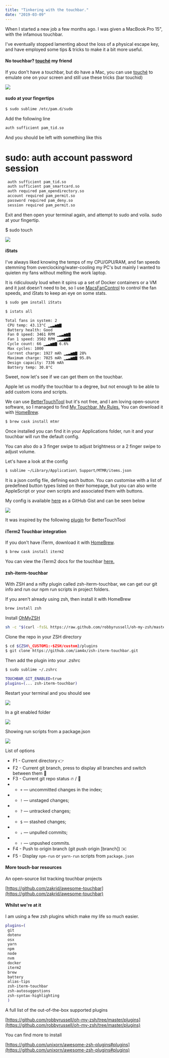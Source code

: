 ```yaml
---
title: "Tinkering with the touchbar."
date: "2019-03-09"
---
```


When I started a new job a few months ago. I was given a MacBook Pro 15", with the infamous touchbar.

I've eventually stopped lamenting about the loss of a physical escape key, and have employed some tips & tricks to make it a bit more useful.

#### No touchbar? [touché](https://red-sweater.com/touche/) my friend

If you don't have a touchbar, but do have a Mac, you can use [touché](https://red-sweater.com/touche/) to emulate one on your screen and still use these tricks (bar touchid)

![](https://you54f.files.wordpress.com/2019/03/screenshot-2019-03-09-at-00.01.44.png?w=1024)

#### sudo at your fingertips

```bash
$ sudo sublime /etc/pam.d/sudo
```

Add the following line

```bash
auth sufficient pam_tid.so
```

And you should be left with something like this

# sudo: auth account password session

```bash
 auth sufficient pam_tid.so
 auth sufficient pam_smartcard.so
 auth required pam_opendirectory.so
 account required pam_permit.so
 password required pam_deny.so
 session required pam_permit.so
```

Exit and then open your terminal again, and attempt to sudo and voila. sudo at your fingertip.

$ sudo touch

![](https://you54f.files.wordpress.com/2019/03/screenshot-2019-03-08-at-23.34.09.png)

#### iStats

I've always liked knowing the temps of my CPU/GPU/RAM, and fan speeds stemming from overclocking/water-cooling my PC's but mainly I wanted to quieten my fans without melting the work laptop.

It is ridiculously loud when it spins up a set of Docker containers or a VM and it just doesn't need to be, so I use [MacsFanControl](https://www.crystalidea.com/macs-fan-control) to control the fan speeds, and iStats to keep an eye on some stats.

```bash
$ sudo gem install iStats
```

```bash
$ istats all
```

```bash
Total fans in system: 2
 CPU temp: 43.13°C ▁▂▃▅▆▇
 Battery health: Good
 Fan 0 speed: 3461 RPM ▁▂▃▅▆▇
 Fan 1 speed: 3502 RPM ▁▂▃▅▆▇
 Cycle count: 66 ▁▂▃▅▆▇ 6.6%
 Max cycles: 1000
 Current charge: 1927 mAh ▁▂▃▅▆▇ 28%
 Maximum charge: 7025 mAh ▁▂▃▅▆▇ 95.8%
 Design capacity: 7336 mAh
 Battery temp: 30.8°C
```

Sweet, now let's see if we can get them on the touchbar.

Apple let us modify the touchbar to a degree, but not enough to be able to add custom icons and scripts.

We can use [BetterTouchTool](https://folivora.ai/) but it's not free, and I am loving open-source software, so I managed to find [My Touchbar, My Rules.](https://github.com/Toxblh/MTMR) You can download it with [HomeBrew](https://brew.sh/).

```bash
$ brew cask install mtmr
```

Once installed you can find it in your Applications folder, run it and your touchbar will run the default config.

You can also do a 3 finger swipe to adjust brightness or a 2 finger swipe to adjust volume.

Let's have a look at the config

```bash
$ sublime ~/Library/Application\ Support/MTMR/items.json
```

It is a json config file, defining each button. You can customise with a list of predefined button types listed on their homepage, but you can also write AppleScript or your own scripts and associated them with buttons.

My config is available [here](https://gist.github.com/YOU54F/ded1b66bef6a47c45e37cec371518a59) as a GitHub Gist and can be seen below

![](https://you54f.files.wordpress.com/2019/03/screenshot-2019-03-09-at-17.07.29.png)

It was inspired by the following [plugin](https://github.com/marekkaczkowski/Touch-Bar-iStats) for BetterTouchTool

#### iTerm2 Touchbar integration

If you don't have iTerm, download it with [HomeBrew](https://brew.sh/).

```bash
$ brew cask install iterm2
```

You can view the iTerm2 docs for the touchbar [here.](https://www.iterm2.com/documentation-touch-bar.html)

#### zsh-iterm-touchbar

With ZSH and a nifty plugin called zsh-iterm-touchbar, we can get our git info and run our npm run scripts in project folders.

If you aren't already using zsh, then install it with HomeBrew

```bash
brew install zsh
```

Install [OhMyZSH](https://ohmyz.sh/)

```bash
sh -c "$(curl -fsSL https://raw.github.com/robbyrussell/oh-my-zsh/master/tools/install.sh)"
```

Clone the repo in your ZSH directory

```bash
$ cd ${ZSH\_CUSTOM1:-$ZSH/custom}/plugins
$ git clone https://github.com/iam4x/zsh-iterm-touchbar.git
```

Then add the plugin into your .zshrc

```bash
$ sudo sublime ~/.zshrc
```

```bash
TOUCHBAR_GIT_ENABLED=true
plugins=(... zsh-iterm-touchbar)
```

Restart your terminal and you should see

![](https://you54f.files.wordpress.com/2019/03/screenshot-2019-03-09-at-00.03.13.png?w=1024)

In a git enabled folder

![](https://you54f.files.wordpress.com/2019/03/screenshot-2019-03-09-at-00.04.00.png?w=1024)

Showing run scripts from a package.json

![](https://you54f.files.wordpress.com/2019/03/screenshot-2019-03-09-at-00.04.35.png?w=1024)

List of options

- F1 - Current directory 👉
- F2 - Current git branch, press to display all branches and switch between them 🎋
- F3 - Current git repo status 🔥 / 🙌
- - `+` — uncommitted changes in the index;
- - `!` — unstaged changes;
- - `?` — untracked changes;
- - `$` — stashed changes;
- - `⇣` — unpulled commits;
- - `⇡` — unpushed commits.
- F4 - Push to origin branch (git push origin \[branch\]) ✉️
- F5 - Display `npm-run` or `yarn-run` scripts from `package.json`

#### More touch-bar resources

An open-source list tracking touchbar projects

[https://github.com/zakrid/awesome-touchbar](https://github.com/zakrid/awesome-touchbar)

#### Whilst we're at it

I am using a few zsh plugins which make my life so much easier.

```bash
plugins=(
 git
 dotenv
 osx
 yarn
 npm
 node
 nvm
 docker
 iterm2
 brew
 battery
 alias-tips
 zsh-iterm-touchbar
 zsh-autosuggestions
 zsh-syntax-highlighting
 )
```

A full list of the out-of-the-box supported plugins

[https://github.com/robbyrussell/oh-my-zsh/tree/master/plugins](https://github.com/robbyrussell/oh-my-zsh/tree/master/plugins)

You can find more to install

[https://github.com/unixorn/awesome-zsh-plugins#plugins](https://github.com/unixorn/awesome-zsh-plugins#plugins)

